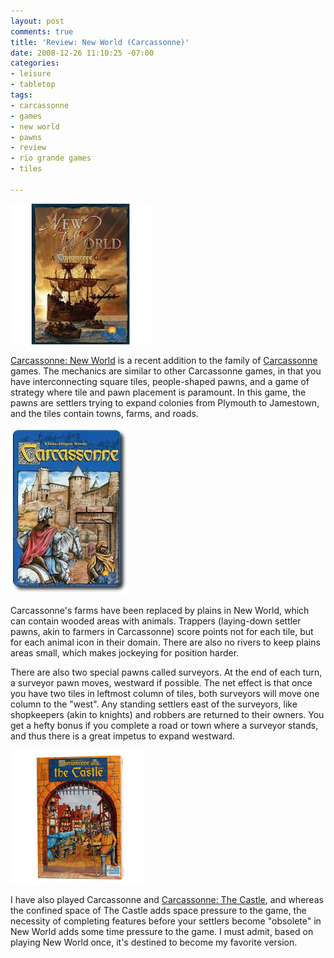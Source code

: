 ```yaml
---
layout: post
comments: true
title: 'Review: New World (Carcassonne)'
date: 2008-12-26 11:10:25 -07:00
categories:
- leisure
- tabletop
tags:
- carcassonne
- games
- new world
- pawns
- review
- rio grande games
- tiles

---
```

![Carcassonne: New World](/assets/carcassonne-new-world.jpeg)

[Carcassonne: New World](http://www.amazon.com/gp/product/B001F7S4UU) is a recent addition to the family of [Carcassonne](http://www.amazon.com/gp/product/B00005UNAX)
games. The mechanics are similar to other Carcassonne games, in that you have interconnecting square tiles, people-shaped pawns, and a game of strategy where tile and pawn placement is paramount. In this game, the pawns are settlers trying to expand colonies from Plymouth to Jamestown, and the tiles contain towns, farms, and roads.

![Carcassonne](/assets/carcassonne.jpeg)

Carcassonne's farms have been replaced by plains in New World, which can contain wooded areas with animals. Trappers (laying-down settler pawns, akin to farmers in Carcassonne) score points not for each tile, but for each animal icon in their domain. There are also no rivers to keep plains areas small, which makes jockeying for position harder.

There are also two special pawns called surveyors. At the end of each turn, a surveyor pawn moves, westward if possible. The net effect is that once you have two tiles in leftmost column of tiles, both surveyors will move one column to the "west". Any standing settlers east of the surveyors, like shopkeepers (akin to knights) and robbers are returned to their owners. You get a hefty bonus if you complete a road or town where a surveyor stands, and thus there is a great impetus to expand westward.

![Carcassonne: The Castle](/assets/carcassonne-castle.jpeg)

I have also played Carcassonne and [Carcassonne: The Castle](http://www.amazon.com/gp/product/B0007V1LTG), and whereas the confined space of The Castle adds space pressure to the game, the necessity of completing features before your settlers become "obsolete" in New World adds some time pressure to the game. I must admit, based on playing New World once, it's destined to become my favorite version.
